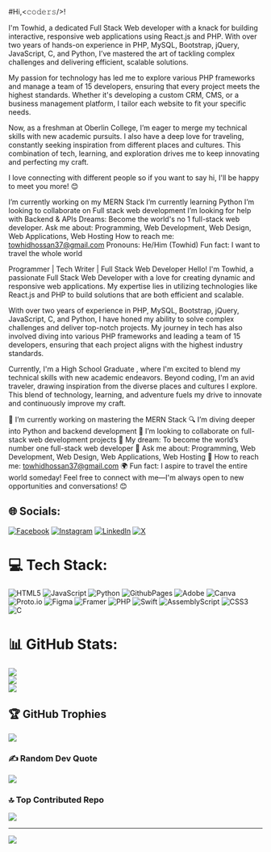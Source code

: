
#Hi,<𝚌𝚘𝚍𝚎𝚛𝚜/>!

I'm Towhid, a dedicated Full Stack Web developer with a knack for building interactive, responsive web applications using React.js and PHP. With over two years of hands-on experience in PHP, MySQL, Bootstrap, jQuery, JavaScript, C, and Python, I’ve mastered the art of tackling complex challenges and delivering efficient, scalable solutions.

My passion for technology has led me to explore various PHP frameworks and manage a team of 15 developers, ensuring that every project meets the highest standards. Whether it's developing a custom CRM, CMS, or a business management platform, I tailor each website to fit your specific needs.

Now, as a freshman at Oberlin College, I’m eager to merge my technical skills with new academic pursuits. I also have a deep love for traveling, constantly seeking inspiration from different places and cultures. This combination of tech, learning, and exploration drives me to keep innovating and perfecting my craft.

I love connecting with different people so if you want to say hi, I'll be happy to meet you more! 😊

I’m currently working on my MERN Stack
I’m currently learning Python
I’m looking to collaborate on Full stack web development
I’m looking for help with Backend & APIs
Dreams: Become the world's no 1 full-stack web developer.
Ask me about: Programming, Web Development, Web Design, Web Applications, Web Hosting
How to reach me: towhidhossan37@gmail.com
Pronouns: He/Him (Towhid)
Fun fact: I want to travel the whole world

Programmer | Tech Writer | Full Stack Web Developer
Hello! I'm Towhid, a passionate Full Stack Web Developer with a love for creating dynamic and responsive web applications. My expertise lies in utilizing technologies like React.js and PHP to build solutions that are both efficient and scalable.

With over two years of experience in PHP, MySQL, Bootstrap, jQuery, JavaScript, C, and Python, I have honed my ability to solve complex challenges and deliver top-notch projects. My journey in tech has also involved diving into various PHP frameworks and leading a team of 15 developers, ensuring that each project aligns with the highest industry standards.

Currently, I'm a High School Graduate , where I'm excited to blend my technical skills with new academic endeavors. Beyond coding, I'm an avid traveler, drawing inspiration from the diverse places and cultures I explore. This blend of technology, learning, and adventure fuels my drive to innovate and continuously improve my craft.

🌱 I’m currently working on mastering the MERN Stack
🔍 I’m diving deeper into Python and backend development
🤝 I’m looking to collaborate on full-stack web development projects
🚀 My dream: To become the world’s number one full-stack web developer
💬 Ask me about: Programming, Web Development, Web Design, Web Applications, Web Hosting
📧 How to reach me: towhidhossan37@gmail.com
🌍 Fun fact: I aspire to travel the entire world someday!
Feel free to connect with me—I'm always open to new opportunities and conversations! 😊


## 🌐 Socials:
[![Facebook](https://img.shields.io/badge/Facebook-%231877F2.svg?logo=Facebook&logoColor=white)](https://facebook.com/https://www.facebook.com/mdnadim.nadim.100046) [![Instagram](https://img.shields.io/badge/Instagram-%23E4405F.svg?logo=Instagram&logoColor=white)](https://instagram.com/https://www.instagram.com/towhid_hossan_8) [![LinkedIn](https://img.shields.io/badge/LinkedIn-%230077B5.svg?logo=linkedin&logoColor=white)](https://linkedin.com/in/https://www.linkedin.com/in/towhid-hossan/) [![X](https://img.shields.io/badge/X-black.svg?logo=X&logoColor=white)](https://x.com/https://x.com/towhid_hossan) 

# 💻 Tech Stack:
![HTML5](https://img.shields.io/badge/html5-%23E34F26.svg?style=for-the-badge&logo=html5&logoColor=white) ![JavaScript](https://img.shields.io/badge/javascript-%23323330.svg?style=for-the-badge&logo=javascript&logoColor=%23F7DF1E) ![Python](https://img.shields.io/badge/python-3670A0?style=for-the-badge&logo=python&logoColor=ffdd54) ![GithubPages](https://img.shields.io/badge/github%20pages-121013?style=for-the-badge&logo=github&logoColor=white) ![Adobe](https://img.shields.io/badge/adobe-%23FF0000.svg?style=for-the-badge&logo=adobe&logoColor=white) ![Canva](https://img.shields.io/badge/Canva-%2300C4CC.svg?style=for-the-badge&logo=Canva&logoColor=white) ![Proto.io](https://img.shields.io/badge/Proto.io-161637?style=for-the-badge&logo=proto.io&logoColor=00e5ff) ![Figma](https://img.shields.io/badge/figma-%23F24E1E.svg?style=for-the-badge&logo=figma&logoColor=white) ![Framer](https://img.shields.io/badge/Framer-black?style=for-the-badge&logo=framer&logoColor=blue) ![PHP](https://img.shields.io/badge/php-%23777BB4.svg?style=for-the-badge&logo=php&logoColor=white) ![Swift](https://img.shields.io/badge/swift-F54A2A?style=for-the-badge&logo=swift&logoColor=white) ![AssemblyScript](https://img.shields.io/badge/assembly%20script-%23000000.svg?style=for-the-badge&logo=assemblyscript&logoColor=white) ![CSS3](https://img.shields.io/badge/css3-%231572B6.svg?style=for-the-badge&logo=css3&logoColor=white) ![C](https://img.shields.io/badge/c-%2300599C.svg?style=for-the-badge&logo=c&logoColor=white)
# 📊 GitHub Stats:
![](https://github-readme-stats.vercel.app/api?username=towhidhossan&theme=dark&hide_border=false&include_all_commits=false&count_private=false)<br/>
![](https://github-readme-streak-stats.herokuapp.com/?user=towhidhossan&theme=dark&hide_border=false)<br/>
![](https://github-readme-stats.vercel.app/api/top-langs/?username=towhidhossan&theme=dark&hide_border=false&include_all_commits=false&count_private=false&layout=compact)

## 🏆 GitHub Trophies
![](https://github-profile-trophy.vercel.app/?username=towhidhossan&theme=radical&no-frame=false&no-bg=true&margin-w=4)

### ✍️ Random Dev Quote
![](https://quotes-github-readme.vercel.app/api?type=horizontal&theme=radical)

### 🔝 Top Contributed Repo
![](https://github-contributor-stats.vercel.app/api?username=towhidhossan&limit=5&theme=dark&combine_all_yearly_contributions=true)

---
[![](https://visitcount.itsvg.in/api?id=towhidhossan&icon=0&color=0)](https://visitcount.itsvg.in)

<!-- Proudly created with GPRM ( https://gprm.itsvg.in ) -->
